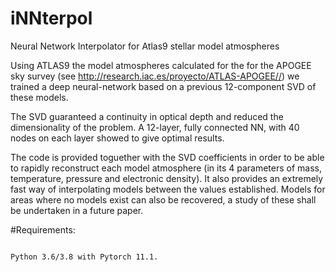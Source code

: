# iNNterpol
Neural Network Interpolator for Atlas9 stellar model atmospheres

Using ATLAS9 the model atmospheres calculated for the for the APOGEE sky survey
(see http://research.iac.es/proyecto/ATLAS-APOGEE//) we trained a deep neural-network based on a previous 12-component SVD of these models.

The SVD guaranteed a continuity in optical depth and reduced the dimensionality of the problem. A 12-layer, fully connected NN, with 40 nodes on each layer showed to give optimal results.

The code is provided toguether with the SVD coefficients in order to be able to rapidly reconstruct each model atmosphere (in its 4 parameters of mass, temperature, pressure and electronic density). It also provides an extremely fast way of interpolating models between the values established. Models for areas where no models exist can also be recovered, a study of these shall be undertaken in a future paper.

#Requirements:


```

Python 3.6/3.8 with Pytorch 11.1.


```
